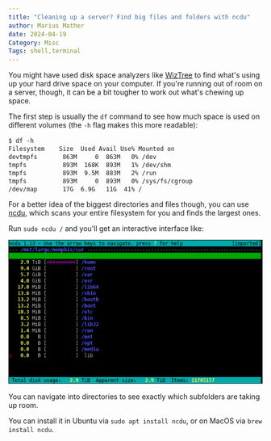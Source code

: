 ```yaml
---
title: "Cleaning up a server? Find big files and folders with ncdu"
author: Marius Mather
date: 2024-04-19
Category: Misc
Tags: shell,terminal
---
```


You might have used disk space analyzers like [WizTree](https://diskanalyzer.com/)
to find what's using up your hard drive space on your computer. 
If you're running out of room on a server, though, it can be a bit tougher to work
out what's chewing up space.

The first step is usually the `df` command to see how much space is used on
different volumes (the `-h` flag makes this more readable):

```
$ df -h
Filesystem    Size  Used Avail Use% Mounted on
devtmpfs       863M     0  863M   0% /dev
tmpfs          893M  168K  893M   1% /dev/shm
tmpfs          893M  9.5M  883M   2% /run
tmpfs          893M     0  893M   0% /sys/fs/cgroup
/dev/map       17G  6.9G   11G  41% /
```

For a better idea of the biggest directories and files though, you can use
[ncdu](https://dev.yorhel.nl/ncdu), which scans your entire filesystem
for you and finds the largest ones.

Run `sudo ncdu /` and you'll get an interactive interface like:

![Example ncdu results](images/ncdu_disk_usage/ncdu_screenshot.png)

You can navigate into directories to see exactly which subfolders are taking up room.

You can install it in Ubuntu via `sudo apt install ncdu`, or on MacOS via `brew install ncdu`.